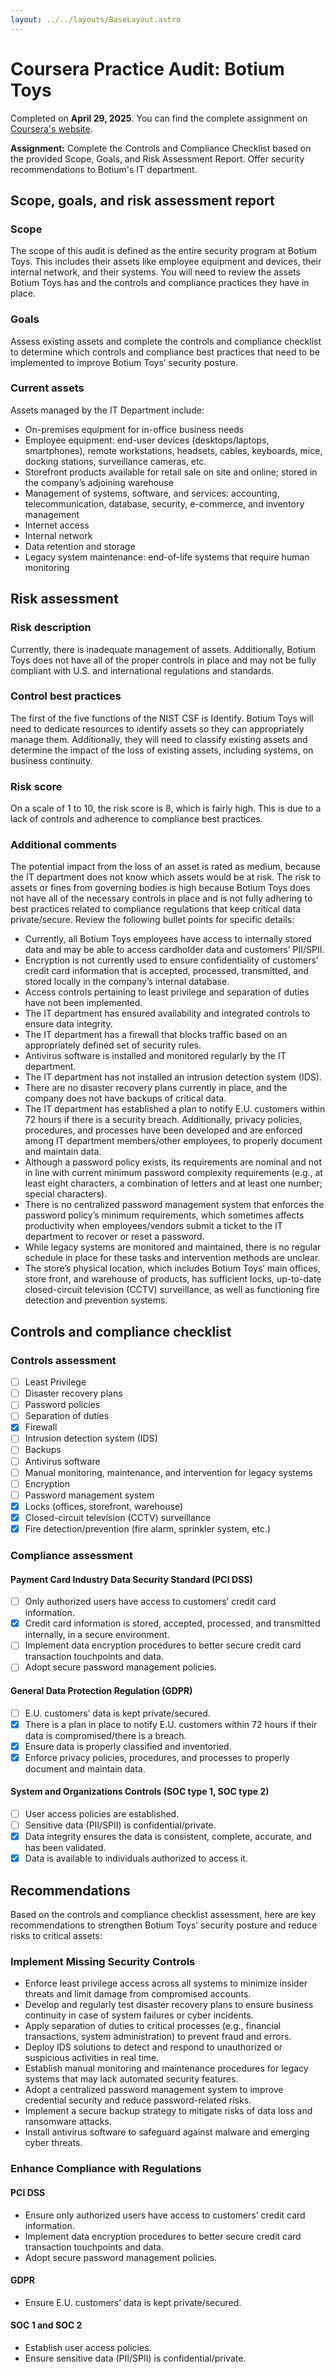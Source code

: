 ```yaml
---
layout: ../../layouts/BaseLayout.astro
---
```


# Coursera Practice Audit: Botium Toys

Completed on **April 29, 2025**. You can find the complete assignment on [Coursera's website](https://www.coursera.org/learn/manage-security-risks/assignment-submission/TMBj8/portfolio-activity-conduct-a-security-audit/).

**Assignment:** Complete the Controls and Compliance Checklist based on the provided Scope, Goals, and Risk Assessment Report. Offer security recommendations to Botium's IT department.

## Scope, goals, and risk assessment report

### Scope

The scope of this audit is defined as the entire security program at Botium Toys. This includes their assets like employee equipment and devices, their internal network, and their systems. You will need to review the assets Botium Toys has and the controls and compliance practices they have in place.

### Goals

Assess existing assets and complete the controls and compliance checklist to determine which controls and compliance best practices that need to be implemented to improve Botium Toys’ security posture.

### Current assets

Assets managed by the IT Department include:

- On-premises equipment for in-office business needs  
- Employee equipment: end-user devices (desktops/laptops, smartphones), remote workstations, headsets, cables, keyboards, mice, docking stations, surveillance cameras, etc.  
- Storefront products available for retail sale on site and online; stored in the company’s adjoining warehouse  
- Management of systems, software, and services: accounting, telecommunication, database, security, e-commerce, and inventory management  
- Internet access  
- Internal network  
- Data retention and storage  
- Legacy system maintenance: end-of-life systems that require human monitoring  

## Risk assessment

### Risk description

Currently, there is inadequate management of assets. Additionally, Botium Toys does not have all of the proper controls in place and may not be fully compliant with U.S. and international regulations and standards.

### Control best practices

The first of the five functions of the NIST CSF is Identify. Botium Toys will need to dedicate resources to identify assets so they can appropriately manage them. Additionally, they will need to classify existing assets and determine the impact of the loss of existing assets, including systems, on business continuity.

### Risk score

On a scale of 1 to 10, the risk score is 8, which is fairly high. This is due to a lack of controls and adherence to compliance best practices.

### Additional comments

The potential impact from the loss of an asset is rated as medium, because the IT department does not know which assets would be at risk. The risk to assets or fines from governing bodies is high because Botium Toys does not have all of the necessary controls in place and is not fully adhering to best practices related to compliance regulations that keep critical data private/secure. Review the following bullet points for specific details:

- Currently, all Botium Toys employees have access to internally stored data and may be able to access cardholder data and customers’ PII/SPII.  
- Encryption is not currently used to ensure confidentiality of customers’ credit card information that is accepted, processed, transmitted, and stored locally in the company’s internal database.  
- Access controls pertaining to least privilege and separation of duties have not been implemented.  
- The IT department has ensured availability and integrated controls to ensure data integrity.  
- The IT department has a firewall that blocks traffic based on an appropriately defined set of security rules.  
- Antivirus software is installed and monitored regularly by the IT department.  
- The IT department has not installed an intrusion detection system (IDS).  
- There are no disaster recovery plans currently in place, and the company does not have backups of critical data.  
- The IT department has established a plan to notify E.U. customers within 72 hours if there is a security breach. Additionally, privacy policies, procedures, and processes have been developed and are enforced among IT department members/other employees, to properly document and maintain data.  
- Although a password policy exists, its requirements are nominal and not in line with current minimum password complexity requirements (e.g., at least eight characters, a combination of letters and at least one number; special characters).  
- There is no centralized password management system that enforces the password policy’s minimum requirements, which sometimes affects productivity when employees/vendors submit a ticket to the IT department to recover or reset a password.  
- While legacy systems are monitored and maintained, there is no regular schedule in place for these tasks and intervention methods are unclear.  
- The store’s physical location, which includes Botium Toys’ main offices, store front, and warehouse of products, has sufficient locks, up-to-date closed-circuit television (CCTV) surveillance, as well as functioning fire detection and prevention systems.

## Controls and compliance checklist

### Controls assessment

- [ ] Least Privilege
- [ ] Disaster recovery plans
- [ ] Password policies
- [ ] Separation of duties
- [x] Firewall
- [ ] Intrusion detection system (IDS)
- [ ] Backups
- [ ] Antivirus software
- [ ] Manual monitoring, maintenance, and intervention for legacy systems
- [ ] Encryption
- [ ] Password management system
- [x] Locks (offices, storefront, warehouse)
- [x] Closed-circuit television (CCTV) surveillance
- [x] Fire detection/prevention (fire alarm, sprinkler system, etc.)

### Compliance assessment

#### Payment Card Industry Data Security Standard (PCI DSS)

- [ ] Only authorized users have access to customers’ credit card information.
- [x] Credit card information is stored, accepted, processed, and transmitted internally, in a secure environment.
- [ ] Implement data encryption procedures to better secure credit card transaction touchpoints and data. 
- [ ] Adopt secure password management policies.

#### General Data Protection Regulation (GDPR)

- [ ] E.U. customers’ data is kept private/secured.
- [x] There is a plan in place to notify E.U. customers within 72 hours if their data is compromised/there is a breach.
- [x] Ensure data is properly classified and inventoried.
- [x] Enforce privacy policies, procedures, and processes to properly document and maintain data.

#### System and Organizations Controls (SOC type 1, SOC type 2)

- [ ] User access policies are established.
- [ ] Sensitive data (PII/SPII) is confidential/private.
- [x] Data integrity ensures the data is consistent, complete, accurate, and has been validated.
- [x] Data is available to individuals authorized to access it.

## Recommendations

Based on the controls and compliance checklist assessment, here are key recommendations to strengthen Botium Toys’ security posture and reduce risks to critical assets:

### Implement Missing Security Controls

- Enforce least privilege access across all systems to minimize insider threats and limit damage from compromised accounts.
- Develop and regularly test disaster recovery plans to ensure business continuity in case of system failures or cyber incidents.
- Apply separation of duties to critical processes (e.g., financial transactions, system administration) to prevent fraud and errors.
- Deploy IDS solutions to detect and respond to unauthorized or suspicious activities in real time.
- Establish manual monitoring and maintenance procedures for legacy systems that may lack automated security features.
- Adopt a centralized password management system to improve credential security and reduce password-related risks.
- Implement a secure backup strategy to mitigate risks of data loss and ransomware attacks.
- Install antivirus software to safeguard against malware and emerging cyber threats.

### Enhance Compliance with Regulations

#### PCI DSS

- Ensure only authorized users have access to customers’ credit card information.
- Implement data encryption procedures to better secure credit card transaction touchpoints and data.
- Adopt secure password management policies.

#### GDPR

- Ensure E.U. customers’ data is kept private/secured.

#### SOC 1 and SOC 2

- Establish user access policies.
- Ensure sensitive data (PII/SPII) is confidential/private.
